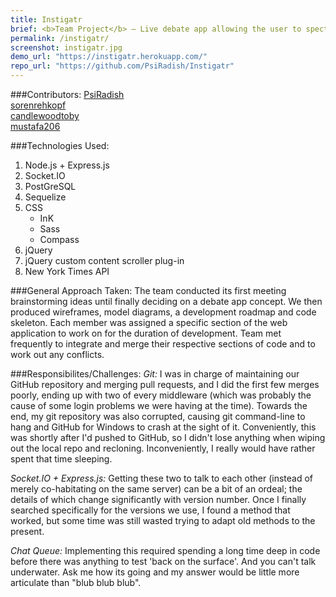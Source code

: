 ```yaml
---
title: Instigatr
brief: <b>Team Project</b> – Live debate app allowing the user to spectate on debates, or choose a side and join the queue to be allowed to speak.
permalink: /instigatr/
screenshot: instigatr.jpg
demo_url: "https://instigatr.herokuapp.com/"
repo_url: "https://github.com/PsiRadish/Instigatr"
---
```


###Contributors:
[PsiRadish](https://github.com/PsiRadish)  
[sorenrehkopf](https://github.com/sorenrehkopf)  
[candlewoodtoby](https://github.com/candlewoodtoby)  
[mustafa206](https://github.com/mustafa206)  

###Technologies Used:
  1. Node.js + Express.js
  2. Socket.IO
  3. PostGreSQL
  4. Sequelize
  5. CSS  
        + InK
        + Sass
        + Compass
  6. jQuery
  7. jQuery custom content scroller plug-in
  8. New York Times API
  
###General Approach Taken:
  The team conducted its first meeting brainstorming ideas until finally deciding on a debate app concept.
  We then produced wireframes, model diagrams, a development roadmap and code skeleton. Each member was assigned a
  specific section of the web application to work on for the duration of development. Team met frequently to integrate
  and merge their respective sections of code and to work out any conflicts.
  
###Responsibilites/Challenges:
*Git:* I was in charge of maintaining our GitHub repository and merging pull requests, and I did the first few merges poorly, ending up with two of every middleware
(which was probably the cause of some login problems we were having at the time). Towards the end, my git repository was also corrupted, causing git command-line to hang
and GitHub for Windows to crash at the sight of it. Conveniently, this was shortly after I'd pushed to GitHub, so I didn't lose anything when wiping out the local repo
and recloning. Inconveniently, I really would have rather spent that time sleeping.  

*Socket.IO + Express.js:* Getting these two to talk to each other (instead of merely co-habitating on the same server) can be a bit of an ordeal; the details of which
change significantly with version number. Once I finally searched specifically for the versions we use, I found a method that worked, but some time was still wasted
trying to adapt old methods to the present.  

*Chat Queue:* Implementing this required spending a long time deep in code before there was anything to test 'back on the surface'. And you can't talk underwater. Ask
me how its going and my answer would be little more articulate than "blub blub blub".
